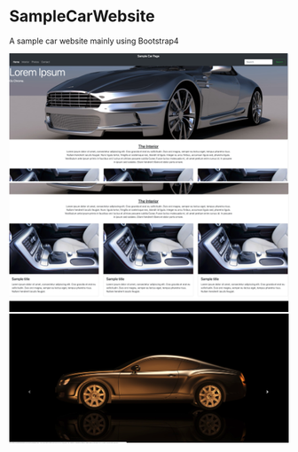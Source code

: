# SampleCarWebsite
A sample car website mainly using Bootstrap4

![](Car/img/carwebsite1.png)
![](Car/img/carwebsite2.png)
![](Car/img/carwebsite3.png)
